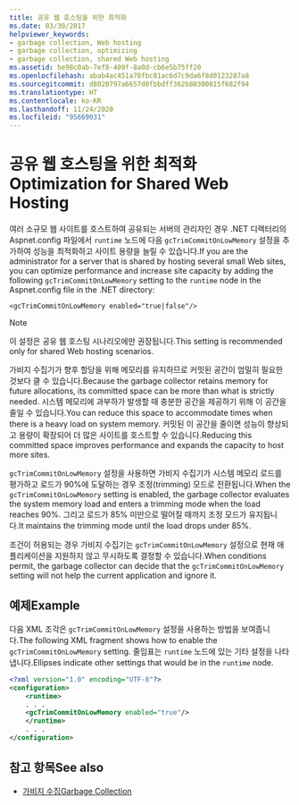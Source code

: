 ```yaml
---
title: 공유 웹 호스팅을 위한 최적화
ms.date: 03/30/2017
helpviewer_keywords:
- garbage collection, Web hosting
- garbage collection, optimizing
- garbage collection, shared Web hosting
ms.assetid: be98c0ab-7ef8-409f-8a0d-cb6e5b75ff20
ms.openlocfilehash: abab4ac451a70fbc81ac6d7c9da6f8d0123287a8
ms.sourcegitcommit: d8020797a6657d0fbbdff362b80300815f682f94
ms.translationtype: HT
ms.contentlocale: ko-KR
ms.lasthandoff: 11/24/2020
ms.locfileid: "95669031"
---
```

# <a name="optimization-for-shared-web-hosting"></a><span data-ttu-id="e711e-102">공유 웹 호스팅을 위한 최적화</span><span class="sxs-lookup"><span data-stu-id="e711e-102">Optimization for Shared Web Hosting</span></span>

<span data-ttu-id="e711e-103">여러 소규모 웹 사이트를 호스트하여 공유되는 서버의 관리자인 경우 .NET 디렉터리의 Aspnet.config 파일에서 `runtime` 노드에 ​​다음 `gcTrimCommitOnLowMemory` 설정을 추가하여 성능을 최적화하고 사이트 용량을 늘릴 수 있습니다.</span><span class="sxs-lookup"><span data-stu-id="e711e-103">If you are the administrator for a server that is shared by hosting several small Web sites, you can optimize performance and increase site capacity by adding the following `gcTrimCommitOnLowMemory` setting to the `runtime` node in the Aspnet.config file in the .NET directory:</span></span>  
  
 `<gcTrimCommitOnLowMemory enabled="true|false"/>`  
  
> [!NOTE]
> <span data-ttu-id="e711e-104">이 설정은 공유 웹 호스팅 시나리오에만 권장됩니다.</span><span class="sxs-lookup"><span data-stu-id="e711e-104">This setting is recommended only for shared Web hosting scenarios.</span></span>  
  
 <span data-ttu-id="e711e-105">가비지 수집기가 향후 할당을 위해 메모리를 유지하므로 커밋된 공간이 엄밀히 필요한 것보다 클 수 있습니다.</span><span class="sxs-lookup"><span data-stu-id="e711e-105">Because the garbage collector retains memory for future allocations, its committed space can be more than what is strictly needed.</span></span> <span data-ttu-id="e711e-106">시스템 메모리에 과부하가 발생할 때 충분한 공간을 제공하기 위해 이 공간을 줄일 수 있습니다.</span><span class="sxs-lookup"><span data-stu-id="e711e-106">You can reduce this space to accommodate times when there is a heavy load on system memory.</span></span> <span data-ttu-id="e711e-107">커밋된 이 공간을 줄이면 성능이 향상되고 용량이 확장되어 더 많은 사이트를 호스트할 수 있습니다.</span><span class="sxs-lookup"><span data-stu-id="e711e-107">Reducing this committed space improves performance and expands the capacity to host more sites.</span></span>  
  
 <span data-ttu-id="e711e-108">`gcTrimCommitOnLowMemory` 설정을 사용하면 가비지 수집기가 시스템 메모리 로드를 평가하고 로드가 90%에 도달하는 경우 조정(trimming) 모드로 전환됩니다.</span><span class="sxs-lookup"><span data-stu-id="e711e-108">When the `gcTrimCommitOnLowMemory` setting is enabled, the garbage collector evaluates the system memory load and enters a trimming mode when the load reaches 90%.</span></span> <span data-ttu-id="e711e-109">그리고 로드가 85% 미만으로 떨어질 때까지 조정 모드가 유지됩니다.</span><span class="sxs-lookup"><span data-stu-id="e711e-109">It maintains the trimming mode until the load drops under 85%.</span></span>  
  
 <span data-ttu-id="e711e-110">조건이 허용되는 경우 가비지 수집기는 `gcTrimCommitOnLowMemory` 설정으로 현재 애플리케이션을 지원하지 않고 무시하도록 결정할 수 있습니다.</span><span class="sxs-lookup"><span data-stu-id="e711e-110">When conditions permit, the garbage collector can decide that the `gcTrimCommitOnLowMemory` setting will not help the current application and ignore it.</span></span>  
  
## <a name="example"></a><span data-ttu-id="e711e-111">예제</span><span class="sxs-lookup"><span data-stu-id="e711e-111">Example</span></span>  

 <span data-ttu-id="e711e-112">다음 XML 조각은 `gcTrimCommitOnLowMemory` 설정을 사용하는 방법을 보여줍니다.</span><span class="sxs-lookup"><span data-stu-id="e711e-112">The following XML fragment shows how to enable the `gcTrimCommitOnLowMemory` setting.</span></span> <span data-ttu-id="e711e-113">줄임표는 `runtime` 노드에 있는 기타 설정을 나타냅니다.</span><span class="sxs-lookup"><span data-stu-id="e711e-113">Ellipses indicate other settings that would be in the `runtime` node.</span></span>  
  
```xml  
<?xml version="1.0" encoding="UTF-8"?>  
<configuration>  
    <runtime>  
    . . .  
    <gcTrimCommitOnLowMemory enabled="true"/>  
    </runtime>  
    . . .  
</configuration>  
```  
  
## <a name="see-also"></a><span data-ttu-id="e711e-114">참고 항목</span><span class="sxs-lookup"><span data-stu-id="e711e-114">See also</span></span>

- [<span data-ttu-id="e711e-115">가비지 수집</span><span class="sxs-lookup"><span data-stu-id="e711e-115">Garbage Collection</span></span>](index.md)
